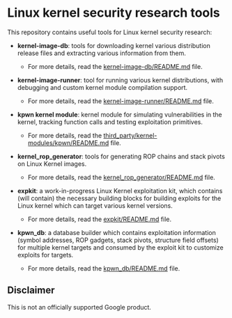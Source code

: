 # Linux kernel security research tools

This repository contains useful tools for Linux kernel security research:

* **kernel-image-db**: tools for downloading kernel various distribution release files and extracting various information from them.
   * For more details, read the [kernel-image-db/README.md](kernel-image-db/README.md) file.

* **kernel-image-runner**: tool for running various kernel distributions, with debugging and custom kernel module compilation support.
   * For more details, read the [kernel-image-runner/README.md](kernel-image-runner/README.md) file.

* **kpwn kernel module**: kernel module for simulating vulnerabilities in the kernel, tracking function calls and testing exploitation primitives.
   * For more details, read the [third_party/kernel-modules/kpwn/README.md](third_party/kernel-modules/kpwn/README.md) file.

* **kernel_rop_generator**: tools for generating ROP chains and stack pivots on Linux Kernel images.
   * For more details, read the [kernel_rop_generator/README.md](kernel_rop_generator/README.md) file.

* **expkit**: a work-in-progress Linux Kernel exploitation kit, which contains (will contain) the necessary building blocks for building exploits for the Linux kernel which can target various kernel versions.
   * For more details, read the [expkit/README.md](expkit/README.md) file.

* **kpwn_db**: a database builder which contains exploitation information (symbol addresses, ROP gadgets, stack pivots, structure field offsets) for multiple kernel targets and consumed by the exploit kit to customize exploits for targets.
   * For more details, read the [kpwn_db/README.md](kpwn_db/README.md) file.

## Disclaimer

This is not an officially supported Google product.
